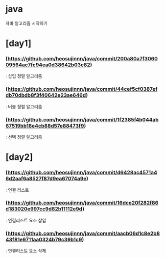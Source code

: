 # java
자바 알고리즘 시작하기 

# [day1] 
### (https://github.com/heosujinnn/java/commit/200a80a7f306009564ac7fc94ea0d38642b03c82)

: 삽입 정렬 알고리즘

### (https://github.com/heosujinnn/java/commit/44cef5cf0387efdb70dbdb8f3f40642e23ae646d)

: 버블 정렬 알고리즘

### (https://github.com/heosujinnn/java/commit/1f2385f4b044ab67519bb18e4cb88d57e88473f9)

: 선택 정렬 알고리즘

# [day2]
### (https://github.com/heosujinnn/java/commit/d6428ac4571a46d2aaf6a8527f87d9ea67074a9e)
: 연결 리스트

### (https://github.com/heosujinnn/java/commit/16dce20f282f86d183020e997cc9d82b11112e9d)
: 연결리스트 요소 삽입

### (https://github.com/heosujinnn/java/commit/aacb06d1c8e2b843f81e9711aa0324b79c39b1c9)
: 연결리스트 요소 삭제



